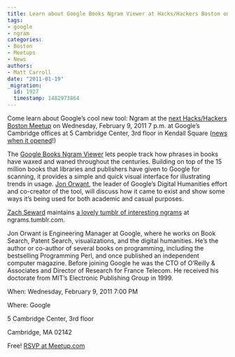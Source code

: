 ```yaml
---
title: Learn about Google Books Ngram Viewer at Hacks/Hackers Boston on Feb. 9
tags:
- google
- ngram
categories:
- Boston
- Meetups
- News
authors:
- Matt Carroll
date: "2011-01-19"
_migration:
  id: 1927
  timestamp: 1482973864
---
```


Come learn about Google&#8217;s cool new tool: Ngram at the [next Hacks/Hackers Boston Meetup][1] on Wednesday, February 9, 2011 7 p.m. at Google&#8217;s Cambridge offices at 5 Cambridge Center, 3rd floor in Kendall Square ([news when it opened][2]!)

The [Google Books Ngram Viewer][3] lets people track how phrases in books have waxed and waned throughout the centuries. Building on top of the 15 million books that libraries and publishers have given to Google for scanning, it provides a simple and quick visual interface for illustrating trends in usage. [Jon Orwant][4], the leader of Google&#8217;s Digital Humanities effort and co-creator of the tool, will discuss how it came to exist and show some ways it&#8217;s being used for both academic and casual purposes.

[Zach Seward][5] maintains [a lovely tumblr of interesting ngrams][6] at ngrams.tumblr.com.

Jon Orwant is Engineering Manager at Google, where he works on Book Search, Patent Search, visualizations, and the digital humanities. He&#8217;s the author or co-author of several books on programming, including the bestselling Programming Perl, and once published an independent computer magazine. Before joining Google he was the CTO of O&#8217;Reilly & Associates and Director of Research for France Telecom. He received his doctorate from MIT&#8217;s Electronic Publishing Group in 1999.

When: Wednesday, February 9, 2011 7:00 PM

Where: Google

5 Cambridge Center, 3rd floor

Cambridge, MA 02142

Free! [RSVP at Meetup.com][1]

 [1]: http://meetupbos.hackshackers.com/calendar/16097539/
 [2]: http://www.wickedlocal.com/cambridge/news/business/x165089941/Google-unveils-new-Cambridge-office
 [3]: http://ngrams.googlelabs.com/
 [4]: http://twitter.com/orwant
 [5]: http://zachseward.com
 [6]: http://ngrams.tumblr.com/